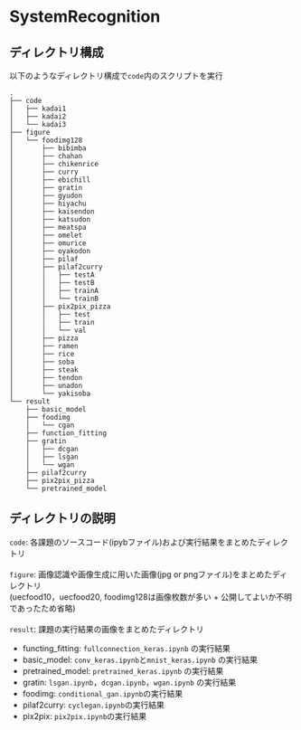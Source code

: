 # SystemRecognition
## ディレクトリ構成
以下のようなディレクトリ構成で`code`内のスクリプトを実行
```
.
├── code
│   ├── kadai1
│   ├── kadai2
│   └── kadai3
├── figure
│   └── foodimg128
│       ├── bibimba
│       ├── chahan
│       ├── chikenrice
│       ├── curry
│       ├── ebichill
│       ├── gratin
│       ├── gyudon
│       ├── hiyachu
│       ├── kaisendon
│       ├── katsudon
│       ├── meatspa
│       ├── omelet
│       ├── omurice
│       ├── oyakodon
│       ├── pilaf
│       ├── pilaf2curry
│       │   ├── testA
│       │   ├── testB
│       │   ├── trainA
│       │   └── trainB
│       ├── pix2pix_pizza
│       │   ├── test
│       │   ├── train
│       │   └── val
│       ├── pizza
│       ├── ramen
│       ├── rice
│       ├── soba
│       ├── steak
│       ├── tendon
│       ├── unadon
│       └── yakisoba
└── result
    ├── basic_model
    ├── foodimg
    │   └── cgan
    ├── function_fitting
    ├── gratin
    │   ├── dcgan
    │   ├── lsgan
    │   └── wgan
    ├── pilaf2curry
    ├── pix2pix_pizza
    └── pretrained_model
```

## ディレクトリの説明
`code`: 各課題のソースコード(ipybファイル)および実行結果をまとめたディレクトリ<br><br>
`figure`: 画像認識や画像生成に用いた画像(jpg or pngファイル)をまとめたディレクトリ 
          <br>(uecfood10，uecfood20, foodimg128は画像枚数が多い + 公開してよいか不明であったため省略)<br><br>
`result`: 課題の実行結果の画像をまとめたディレクトリ
   - functing_fitting: `fullconnection_keras.ipynb` の実行結果
   - basic_model: `conv_keras.ipynb`と`mnist_keras.ipynb` の実行結果
   - pretrained_model: `pretrained_keras.ipynb` の実行結果
   - gratin: `lsgan.ipynb`，`dcgan.ipynb`，`wgan.ipynb` の実行結果
   - foodimg: `conditional_gan.ipynb`の実行結果
   - pilaf2curry: `cyclegan.ipynb`の実行結果
   - pix2pix: `pix2pix.ipynb`の実行結果
  

